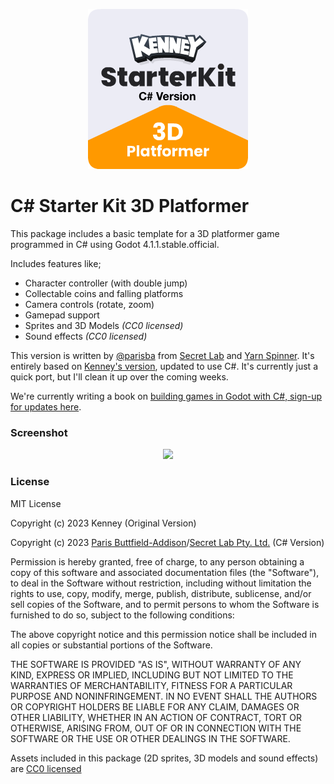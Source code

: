 <p align="center"><img src="icon.png"/></p>

# C# Starter Kit 3D Platformer

This package includes a basic template for a 3D platformer game programmed in C# using Godot 4.1.1.stable.official. 


Includes features like;

- Character controller (with double jump)
- Collectable coins and falling platforms
- Camera controls (rotate, zoom)
- Gamepad support
- Sprites and 3D Models _(CC0 licensed)_
- Sound effects _(CC0 licensed)_

This version is written by [@parisba](https://twitter.com/parisba) from [Secret Lab](https://secretlab.games) and [Yarn Spinner](https://yarnspinner.dev).  It's entirely based on [Kenney's version](https://github.com/KenneyNL/Starter-Kit-3D-Platformer), updated to use C#. It's currently just a quick port, but I'll clean it up over the coming weeks.

We're currently writing a book on [building games in Godot with C#, sign-up for updates here](http://secretlab.games/books/godot).

### Screenshot

<p align="center"><img src="screenshots/screenshot.png"/></p>

### License

MIT License

Copyright (c) 2023 Kenney (Original Version)

Copyright (c) 2023 [Paris Buttfield-Addison](https://twitter.com/parisba)/[Secret Lab Pty. Ltd.](https://secretlab.games) (C# Version)

Permission is hereby granted, free of charge, to any person obtaining a copy of this software and associated documentation files (the "Software"), to deal in the Software without restriction, including without limitation the rights to use, copy, modify, merge, publish, distribute, sublicense, and/or sell copies of the Software, and to permit persons to whom the Software is furnished to do so, subject to the following conditions:

The above copyright notice and this permission notice shall be included in all copies or substantial portions of the Software.

THE SOFTWARE IS PROVIDED "AS IS", WITHOUT WARRANTY OF ANY KIND, EXPRESS OR IMPLIED, INCLUDING BUT NOT LIMITED TO THE WARRANTIES OF MERCHANTABILITY, FITNESS FOR A PARTICULAR PURPOSE AND NONINFRINGEMENT. IN NO EVENT SHALL THE AUTHORS OR COPYRIGHT HOLDERS BE LIABLE FOR ANY CLAIM, DAMAGES OR OTHER LIABILITY, WHETHER IN AN ACTION OF CONTRACT, TORT OR OTHERWISE, ARISING FROM, OUT OF OR IN CONNECTION WITH THE SOFTWARE OR THE USE OR OTHER DEALINGS IN THE SOFTWARE.

Assets included in this package (2D sprites, 3D models and sound effects) are [CC0 licensed](https://creativecommons.org/publicdomain/zero/1.0/)
